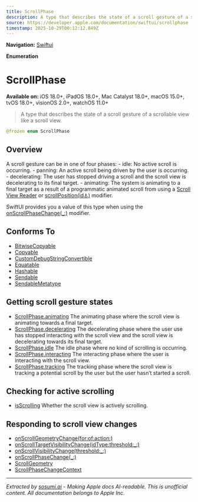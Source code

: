 ```yaml
---
title: ScrollPhase
description: A type that describes the state of a scroll gesture of a scrollable view like a scroll view.
source: https://developer.apple.com/documentation/swiftui/scrollphase
timestamp: 2025-10-29T00:12:12.849Z
---
```


**Navigation:** [Swiftui](/documentation/swiftui)

**Enumeration**

# ScrollPhase

**Available on:** iOS 18.0+, iPadOS 18.0+, Mac Catalyst 18.0+, macOS 15.0+, tvOS 18.0+, visionOS 2.0+, watchOS 11.0+

> A type that describes the state of a scroll gesture of a scrollable view like a scroll view.

```swift
@frozen enum ScrollPhase
```

## Overview

A scroll gesture can be in one of four phases: - idle: No active scroll is occurring. - panning: An active scroll being driven by the user is occurring. - decelerating: The user has stopped driving a scroll and the scroll view is decelerating to its final target. - animating: The system is animating to a final target as a result of a programmatic animated scroll from using a [Scroll View Reader](/documentation/swiftui/scrollviewreader) or [scrollPosition(id:anchor:)](/documentation/swiftui/view/scrollposition(id:anchor:)) modifier.

SwiftUI provides you a value of this type when using the [onScrollPhaseChange(_:)](/documentation/swiftui/view/onscrollphasechange(_:)) modifier.

## Conforms To

- [BitwiseCopyable](/documentation/Swift/BitwiseCopyable)
- [Copyable](/documentation/Swift/Copyable)
- [CustomDebugStringConvertible](/documentation/Swift/CustomDebugStringConvertible)
- [Equatable](/documentation/Swift/Equatable)
- [Hashable](/documentation/Swift/Hashable)
- [Sendable](/documentation/Swift/Sendable)
- [SendableMetatype](/documentation/Swift/SendableMetatype)

## Getting scroll gesture states

- [ScrollPhase.animating](/documentation/swiftui/scrollphase/animating) The animating phase where the scroll view is animating towards a final target.
- [ScrollPhase.decelerating](/documentation/swiftui/scrollphase/decelerating) The decelerating phase where the user use has stopped interacting with the scroll view and the scroll view is decelerating towards its final target.
- [ScrollPhase.idle](/documentation/swiftui/scrollphase/idle) The idle phase where no kind of scrolling is occurring.
- [ScrollPhase.interacting](/documentation/swiftui/scrollphase/interacting) The interacting phase where the user is interacting with the scroll view.
- [ScrollPhase.tracking](/documentation/swiftui/scrollphase/tracking) The tracking phase where the scroll view is tracking a potential scroll by the user but the user hasn’t started a scroll.

## Checking for active scrolling

- [isScrolling](/documentation/swiftui/scrollphase/isscrolling) Whether the scroll view is actively scrolling.

## Responding to scroll view changes

- [onScrollGeometryChange(for:of:action:)](/documentation/swiftui/view/onscrollgeometrychange(for:of:action:))
- [onScrollTargetVisibilityChange(idType:threshold:_:)](/documentation/swiftui/view/onscrolltargetvisibilitychange(idtype:threshold:_:))
- [onScrollVisibilityChange(threshold:_:)](/documentation/swiftui/view/onscrollvisibilitychange(threshold:_:))
- [onScrollPhaseChange(_:)](/documentation/swiftui/view/onscrollphasechange(_:))
- [ScrollGeometry](/documentation/swiftui/scrollgeometry)
- [ScrollPhaseChangeContext](/documentation/swiftui/scrollphasechangecontext)

---

*Extracted by [sosumi.ai](https://sosumi.ai) - Making Apple docs AI-readable.*
*This is unofficial content. All documentation belongs to Apple Inc.*
